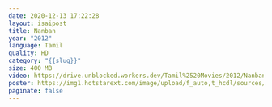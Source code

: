 ```yaml
---
date: 2020-12-13 17:22:28
layout: isaipost
title: Nanban
year: "2012"
language: Tamil
quality: HD
category: "{{slug}}"
size: 400 MB
video: https://drive.unblocked.workers.dev/Tamil%2520Movies/2012/Nanban%2520(2012)?rootId=0AHf2pL07ONScUk9PVA
poster: https://img1.hotstarext.com/image/upload/f_auto,t_hcdl/sources/r1/cms/prod/old_images/MOVIE/6211/1000036211/1000036211-h
paginate: false
---
```

